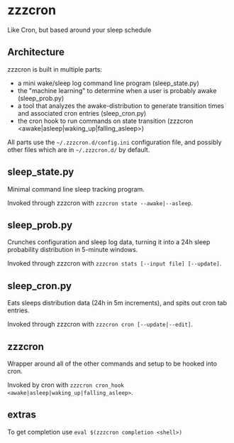 zzzcron
=======

Like Cron, but based around your sleep schedule

## Architecture

zzzcron is built in multiple parts:

* a mini wake/sleep log command line program (sleep_state.py)
* the "machine learning" to determine when a user is probably awake (sleep_prob.py)
* a tool that analyzes the awake-distribution to generate transition times and associated cron entries (sleep_cron.py)
* the cron hook to run commands on state transition (zzzcron <awake|asleep|waking_up|falling_asleep>)

All parts use the `~/.zzzcron.d/config.ini` configuration file, and possibly other files which are in `~/.zzzcron.d/` by default.

## sleep_state.py

Minimal command line sleep tracking program.

Invoked through zzzcron with `zzzcron state --awake|--asleep`.

## sleep_prob.py 

Crunches configuration and sleep log data, turning it into a 24h sleep probability distribution in 5-minute windows.

Invoked through zzzcron with `zzzcron stats [--input file] [--update]`.

## sleep_cron.py

Eats sleeps distribution data (24h in 5m increments), and spits out cron tab entries.

Invoked through zzzcron with `zzzcron cron [--update|--edit]`.

## zzzcron

Wrapper around all of the other commands and setup to be hooked into cron.

Invoked by cron with `zzzcron cron_hook <awake|asleep|waking_up|falling_asleep>`.

## extras

To get completion use `eval $(zzzcron completion <shell>)`

